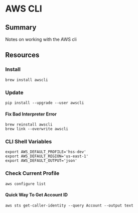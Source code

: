 # AWS CLI

## Summary

Notes on working with the AWS cli

## Resources

### Install

```console
brew install awscli
```

### Update

```console
pip install --upgrade --user awscli
```

#### Fix Bad Interpreter Error

```console
brew reinstall awscli
brew link --overwrite awscli
```

### CLI Shell Variables

```console
export AWS_DEFAULT_PROFILE='hss-dev'
export AWS_DEFAULT_REGION='us-east-1'
export AWS_DEFAULT_OUTPUT='json'
```

### Check Current Profile

```console
aws configure list
```

#### Quick Way To Get Account ID

```console
aws sts get-caller-identity --query Account --output text
```
